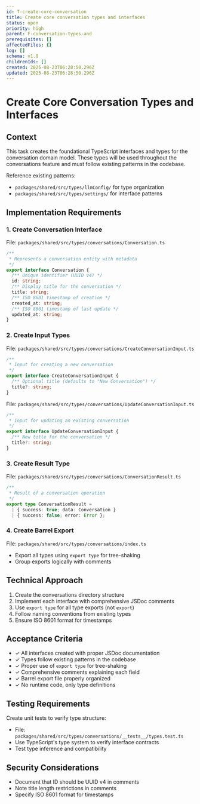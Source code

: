 ```yaml
---
id: T-create-core-conversation
title: Create core conversation types and interfaces
status: open
priority: high
parent: F-conversation-types-and
prerequisites: []
affectedFiles: {}
log: []
schema: v1.0
childrenIds: []
created: 2025-08-23T06:28:50.296Z
updated: 2025-08-23T06:28:50.296Z
---
```


# Create Core Conversation Types and Interfaces

## Context

This task creates the foundational TypeScript interfaces and types for the conversation domain model. These types will be used throughout the conversations feature and must follow existing patterns in the codebase.

Reference existing patterns:

- `packages/shared/src/types/llmConfig/` for type organization
- `packages/shared/src/types/settings/` for interface patterns

## Implementation Requirements

### 1. Create Conversation Interface

File: `packages/shared/src/types/conversations/Conversation.ts`

```typescript
/**
 * Represents a conversation entity with metadata
 */
export interface Conversation {
  /** Unique identifier (UUID v4) */
  id: string;
  /** Display title for the conversation */
  title: string;
  /** ISO 8601 timestamp of creation */
  created_at: string;
  /** ISO 8601 timestamp of last update */
  updated_at: string;
}
```

### 2. Create Input Types

File: `packages/shared/src/types/conversations/CreateConversationInput.ts`

```typescript
/**
 * Input for creating a new conversation
 */
export interface CreateConversationInput {
  /** Optional title (defaults to "New Conversation") */
  title?: string;
}
```

File: `packages/shared/src/types/conversations/UpdateConversationInput.ts`

```typescript
/**
 * Input for updating an existing conversation
 */
export interface UpdateConversationInput {
  /** New title for the conversation */
  title?: string;
}
```

### 3. Create Result Type

File: `packages/shared/src/types/conversations/ConversationResult.ts`

```typescript
/**
 * Result of a conversation operation
 */
export type ConversationResult =
  | { success: true; data: Conversation }
  | { success: false; error: Error };
```

### 4. Create Barrel Export

File: `packages/shared/src/types/conversations/index.ts`

- Export all types using `export type` for tree-shaking
- Group exports logically with comments

## Technical Approach

1. Create the conversations directory structure
2. Implement each interface with comprehensive JSDoc comments
3. Use `export type` for all type exports (not `export`)
4. Follow naming conventions from existing types
5. Ensure ISO 8601 format for timestamps

## Acceptance Criteria

- ✓ All interfaces created with proper JSDoc documentation
- ✓ Types follow existing patterns in the codebase
- ✓ Proper use of `export type` for tree-shaking
- ✓ Comprehensive comments explaining each field
- ✓ Barrel export file properly organized
- ✓ No runtime code, only type definitions

## Testing Requirements

Create unit tests to verify type structure:

- File: `packages/shared/src/types/conversations/__tests__/types.test.ts`
- Use TypeScript's type system to verify interface contracts
- Test type inference and compatibility

## Security Considerations

- Document that ID should be UUID v4 in comments
- Note title length restrictions in comments
- Specify ISO 8601 format for timestamps
